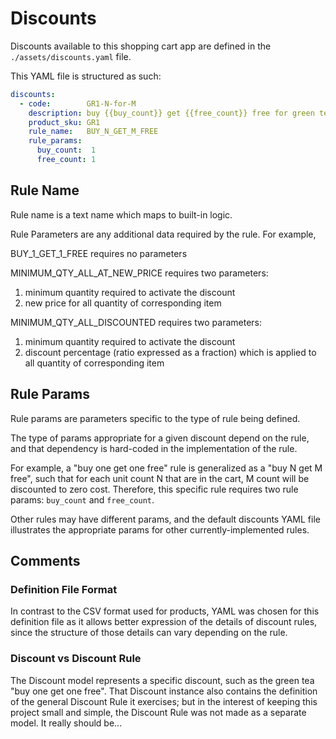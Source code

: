 # Discounts

Discounts available to this shopping cart app are defined in the
`./assets/discounts.yaml` file.

This YAML file is structured as such:

```yaml
discounts:
  - code:        GR1-N-for-M
    description: buy {{buy_count}} get {{free_count}} free for green tea
    product_sku: GR1
    rule_name:   BUY_N_GET_M_FREE
    rule_params:
      buy_count:  1
      free_count: 1
```

## Rule Name

Rule name is a text name which maps to built-in logic.

Rule Parameters are any additional data required by the rule.
For example, 

BUY_1_GET_1_FREE requires no parameters

MINIMUM_QTY_ALL_AT_NEW_PRICE requires two parameters: 
1. minimum quantity required to activate the discount
2. new price for all quantity of corresponding item

MINIMUM_QTY_ALL_DISCOUNTED requires two parameters:
1. minimum quantity required to activate the discount
2. discount percentage (ratio expressed as a fraction) which is applied to all quantity of corresponding item

## Rule Params

Rule params are parameters specific to the type of rule being defined.

The type of params appropriate for a given discount depend on the rule,
and that dependency is hard-coded in the implementation of the rule.

For example, a "buy one get one free" rule is generalized as a "buy N get M free",
such that for each unit count N that are in the cart, M count will be discounted
to zero cost.  Therefore, this specific rule requires two rule params:
`buy_count` and `free_count`.  

Other rules may have different params, and the default discounts YAML file 
illustrates the appropriate params for other currently-implemented rules.

## Comments

### Definition File Format

In contrast to the CSV format used for products, YAML was chosen for this definition file 
as it allows better expression of the details of discount rules, since the structure of 
those details can vary depending on the rule.

### Discount vs Discount Rule

The Discount model represents a specific discount, such as the green tea "buy one get one free".
That Discount instance also contains the definition of the general Discount Rule it exercises;
but in the interest of keeping this project small and simple, the Discount Rule was not made
as a separate model.  It really should be...
